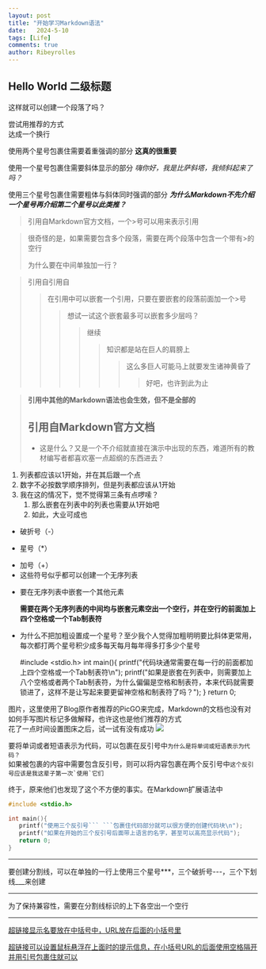 ```yaml
---
layout: post
title: "开始学习Markdown语法"
date:   2024-5-10
tags: [Life]
comments: true
author: Ribeyrolles
---
```

## Hello World 二级标题

这样就可以创建一个段落了吗？

尝试用推荐的方式  
达成一个换行

使用两个星号包裹住需要着重强调的部分 **这真的很重要**

使用一个星号包裹住需要斜体显示的部分 *嗨你好，我是比萨斜塔，我倾斜起来了吗？*

使用三个星号包裹住需要粗体与斜体同时强调的部分 ***为什么Markdown不先介绍一个星号再介绍第二个星号以此类推？***

> 引用自Markdown官方文档，一个>号可以用来表示引用

> 很奇怪的是，如果需要包含多个段落，需要在两个段落中包含一个带有>的空行
>
> 为什么要在中间单独加一行？

> 引用自引用自
>> 在引用中可以嵌套一个引用，只要在要嵌套的段落前面加一个>号
>>> 想试一试这个嵌套最多可以嵌套多少层吗？
>>>> 继续
>>>>> 知识都是站在巨人的肩膀上
>>>>>> 这么多巨人可能马上就要发生诸神黄昏了
>>>>>>> 好吧，也许到此为止

> **引用中其他的Markdown语法也会生效，但不是全部的**
> ## 引用自Markdown官方文档
> - 这是什么？又是一个不介绍就直接在演示中出现的东西，难道所有的教材编写者都喜欢塞一点超纲的东西进去？

1. 列表都应该以1开始，并在其后跟一个点
3. 数字不必按数学顺序排列，但是列表都应该从1开始
2. 我在这的情况下，觉不觉得第三条有点啰嗦？
   1. 那么嵌套在列表中的列表也需要从1开始吧
   2. 如此，大业可成也

- 破折号（-）
* 星号（*）
+ 加号（+）
+ 这些符号似乎都可以创建一个无序列表

- 要在无序列表中嵌套一个其他元素

  **需要在两个无序列表的中间均与嵌套元素空出一个空行，并在空行的前面加上四个空格或一个Tab制表符**

- 为什么不把加粗设置成一个星号？至少我个人觉得加粗明明要比斜体更常用，每次都打两个星号积少成多每天每月每年得多打多少个星号

  #include <stdio.h>
  int main(){
    printf("代码块通常需要在每一行的前面都加上四个空格或一个Tab制表符\n");
    printf("如果是嵌套在列表中，则需要加上八个空格或者两个Tab制表符，为什么偏偏是空格和制表符，本来代码就需要锁进了，这样不是让写起来要更留神空格和制表符了吗？");
  }
  return 0;

图片，这里使用了Blog原作者推荐的PicGO来完成，Markdown的文档也没有对如何手写图片标记多做解释，也许这也是他们推荐的方式  
花了一点时间设置图床之后，试一试有没有成功
![](https://s2.loli.net/2024/05/10/WcLbu9RT6rhCVmF.png)

要将单词或者短语表示为代码，可以包裹在反引号中`为什么是将单词或短语表示为代码？`  
如果被包裹的内容中需要包含反引号，则可以将内容包裹在两个反引号中``这个反引号应该是我这辈子第一次`使用`它们``

终于，原来他们也发现了这个不方便的事实。在Markdown扩展语法中
```C
#include <stdio.h>

int main(){
   printf("使用三个反引号``` ```包裹住代码部分就可以很方便的创建代码块\n");
   printf("如果在开始的三个反引号后面带上语言的名字，甚至可以高亮显示代码");
   return 0;
}
```

***

要创建分割线，可以在单独的一行上使用三个星号***，三个破折号---，三个下划线___来创建

---

为了保持兼容性，需要在分割线标识的上下各空出一个空行

___

[超链接显示名要放在中括号中，URL放在后面的小括号里](https://markdown/com.cn)

[超链接可以设置鼠标悬浮在上面时的提示信息，在小括号URL的后面使用空格隔开并用引号包裹住就可以](https://markdown.com.cn "点击前往Markdown官方文档")


  
    
  



  

